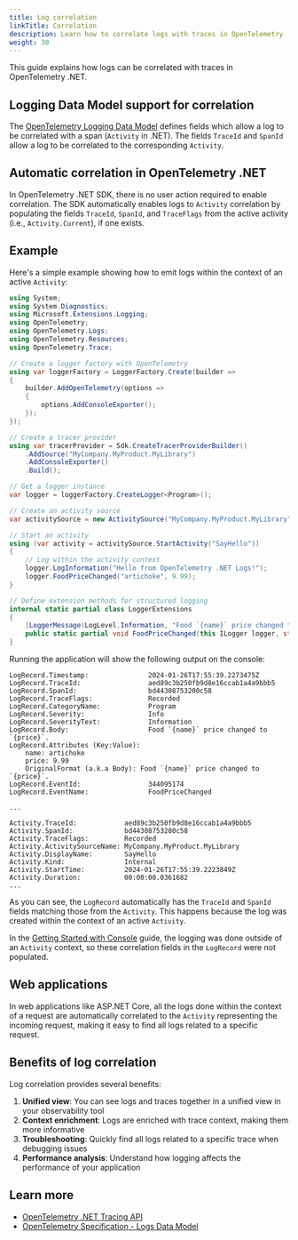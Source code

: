 ```yaml
---
title: Log correlation
linkTitle: Correlation
description: Learn how to correlate logs with traces in OpenTelemetry .NET
weight: 30
---
```


This guide explains how logs can be correlated with traces in OpenTelemetry
.NET.

## Logging Data Model support for correlation

The
[OpenTelemetry Logging Data Model](/docs/specs/otel/logs/data-model/#trace-context-fields)
defines fields which allow a log to be correlated with a span (`Activity` in
.NET). The fields `TraceId` and `SpanId` allow a log to be correlated to the
corresponding `Activity`.

## Automatic correlation in OpenTelemetry .NET

In OpenTelemetry .NET SDK, there is no user action required to enable
correlation. The SDK automatically enables logs to `Activity` correlation by
populating the fields `TraceId`, `SpanId`, and `TraceFlags` from the active
activity (i.e., `Activity.Current`), if one exists.

## Example

Here's a simple example showing how to emit logs within the context of an active
`Activity`:

```csharp
using System;
using System.Diagnostics;
using Microsoft.Extensions.Logging;
using OpenTelemetry;
using OpenTelemetry.Logs;
using OpenTelemetry.Resources;
using OpenTelemetry.Trace;

// Create a logger factory with OpenTelemetry
using var loggerFactory = LoggerFactory.Create(builder =>
{
    builder.AddOpenTelemetry(options =>
    {
        options.AddConsoleExporter();
    });
});

// Create a tracer provider
using var tracerProvider = Sdk.CreateTracerProviderBuilder()
    .AddSource("MyCompany.MyProduct.MyLibrary")
    .AddConsoleExporter()
    .Build();

// Get a logger instance
var logger = loggerFactory.CreateLogger<Program>();

// Create an activity source
var activitySource = new ActivitySource("MyCompany.MyProduct.MyLibrary");

// Start an activity
using (var activity = activitySource.StartActivity("SayHello"))
{
    // Log within the activity context
    logger.LogInformation("Hello from OpenTelemetry .NET Logs!");
    logger.FoodPriceChanged("artichoke", 9.99);
}

// Define extension methods for structured logging
internal static partial class LoggerExtensions
{
    [LoggerMessage(LogLevel.Information, "Food `{name}` price changed to `{price}`.")]
    public static partial void FoodPriceChanged(this ILogger logger, string name, double price);
}
```

Running the application will show the following output on the console:

```text
LogRecord.Timestamp:               2024-01-26T17:55:39.2273475Z
LogRecord.TraceId:                 aed89c3b250fb9d8e16ccab1a4a9bbb5
LogRecord.SpanId:                  bd44308753200c58
LogRecord.TraceFlags:              Recorded
LogRecord.CategoryName:            Program
LogRecord.Severity:                Info
LogRecord.SeverityText:            Information
LogRecord.Body:                    Food `{name}` price changed to `{price}`.
LogRecord.Attributes (Key:Value):
    name: artichoke
    price: 9.99
    OriginalFormat (a.k.a Body): Food `{name}` price changed to `{price}`.
LogRecord.EventId:                 344095174
LogRecord.EventName:               FoodPriceChanged

...

Activity.TraceId:            aed89c3b250fb9d8e16ccab1a4a9bbb5
Activity.SpanId:             bd44308753200c58
Activity.TraceFlags:         Recorded
Activity.ActivitySourceName: MyCompany.MyProduct.MyLibrary
Activity.DisplayName:        SayHello
Activity.Kind:               Internal
Activity.StartTime:          2024-01-26T17:55:39.2223849Z
Activity.Duration:           00:00:00.0361682
...
```

As you can see, the `LogRecord` automatically has the `TraceId` and `SpanId`
fields matching those from the `Activity`. This happens because the log was
created within the context of an active `Activity`.

In the
[Getting Started with Console](/docs/languages/dotnet/logs/getting-started-console/)
guide, the logging was done outside of an `Activity` context, so these
correlation fields in the `LogRecord` were not populated.

## Web applications

In web applications like ASP.NET Core, all the logs done within the context of a
request are automatically correlated to the `Activity` representing the incoming
request, making it easy to find all logs related to a specific request.

## Benefits of log correlation

Log correlation provides several benefits:

1. **Unified view**: You can see logs and traces together in a unified view in
   your observability tool
2. **Context enrichment**: Logs are enriched with trace context, making them
   more informative
3. **Troubleshooting**: Quickly find all logs related to a specific trace when
   debugging issues
4. **Performance analysis**: Understand how logging affects the performance of
   your application

## Learn more

- [OpenTelemetry .NET Tracing API](/docs/languages/dotnet/traces-api/)
- [OpenTelemetry Specification - Logs Data Model](/docs/specs/otel/logs/data-model/)
